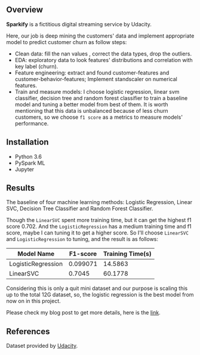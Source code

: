 ## Overview
**Sparkify** is a fictitious digital streaming service by Udacity.  

Here, our job is deep mining the customers' data and implement appropriate model to predict customer churn as follow steps:
- Clean data: fill the nan values , correct the data types, drop the outliers.
- EDA: exploratory data to look features' distributions and correlation with key label (churn).
- Feature engineering: extract and found customer-features and customer-behavior-features; Implement standscaler on numerical features.
- Train and measure models:  I choose logistic regression, linear svm classifier, decision tree and random forest classifier to train a baseline model and tuning a better model from best of them. It is worth mentioning that this data is unbalanced because of less churn customers, so we choose `f1 score`  as a metrics to measure models' performance.

## Installation

- Python 3.6
- PySpark ML
- Jupyter

## Results

The baseline of four machine learning methods: Logistic Regression, Linear SVC, Decision Tree Classifier and Random Forest Classifier. 

Though the `LinearSVC` spent more training time, but it can get the highest f1 score 0.702. And the `LogisticRegression` has a medium training time and f1 score, maybe I can tuning it to get a higher 
score. So I'll choose `LinearSVC` and `LogisticRegression` to tuning, and the result is as follows:

| Model Name         |  F1-score  | Training Time(s) |
| ------------------ | ---------- | ---------------- |
| LogisticRegression | 0.099071   | 14.5863          |
| LinearSVC          | 0.7045     | 60.1778          |

Considering this is only a quit mini dataset and our purpose is scaling this up to the total 12G  dataset, so, the logistic regression is the best model from now on in this project.

Please check my blog post to get more details, here is the [link](https://mohit-gupta.medium.com/churn-or-not-in-sparkify-2a473320c40d).

## References

Dataset provided by [Udacity](https://cn.udacity.com/).

